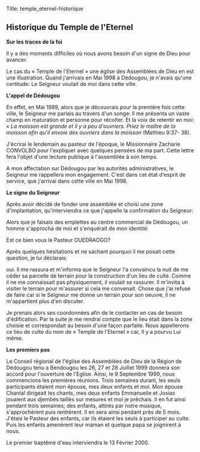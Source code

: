 Title: temple_eternel-historique

Historique du Temple de l'Eternel
---------------------------------

**Sur les traces  de la foi**

Il y a des moments difficiles où nous avons besoin d'un signe de Dieu pour avancer. 

Le cas du « Temple de l'Eternel » une église des Assemblées de Dieu en est une illustration.
Quand j'arrivais en Mai 1998 à Dédougou, je n'avais qu'une certitude:  Le Seigneur voulait de moi dans cette ville.

**L'appel de Dédougou**

En effet, en Mai 1989, alors que je découvrais pour la première fois cette ville, le Seigneur me parlais au travers d'un songe: Il me présenta un vaste champ en maturation et personne pour récolter. Et la voix de retentir  en moi:  «  *La moisson est grande et il y a peu d'ouvriers. Priez le maître de la moisson afin qu'il envoie des ouvriers dans la moisson* (Mathieu 9:37- 38). 

J'écrirai le lendemain au pasteur de l'époque, le Missionnaire Zacharie CONVOLBO pour l'expliquer avec quelques pensées de ma part. Cette lettre fera l'objet d'une lecture publique à l'assemblée à son temps. 

A mon affectation sur Dédougou par les autorités administratives, le Seigneur me rappellera mon engagement. C'est dans cet état d'esprit de service, que j'arrivai dans cette ville en Mai 1998.

**Le signe du Seigneur**

Après avoir décidé de fonder une assemblée et choisi une zone d'implantation, qu'interviendra ce que j'appelle la confirmation du Seigneur:

Alors que je faisais des emplettes au centre commercial de Dédougou, un homme s'approcha de moi et s'enquérait de mon identité:

Est ce bien vous le Pasteur OUEDRAOGO?

Après quelques hésitations et ne sachant pourquoi il me posait cette question, je lui déclarais: 

oui. 
Il me rassura et m'informa que le Seigneur l'a convaincu la nuit de me céder sa parcelle de terrain pour la construction d'un lieu de culte. Comme il ne me connaissait pas physiquement, il voulait se rassurer. Il m'invita à visiter le terrain pour m'assurer si cela me convenait. Chose que j'ai refusé de faire car si le Seigneur me donne un terrain pour son oeuvre, il ne m'appartient plus d'en discuter. 

Je prenais alors ses coordonnées  afin de le contacter en cas de besoin d'édification. Par la suite je me rendrai compte que le lieu était dans la zone choisie et correspondait au besoin d'une façon parfaite. Nous appellerons ce lieu de culte du nom de  « Temple de l'Eternel » car, Il y a pourvu Lui même.

**Les premiers pas**

Le Conseil régional de l'église des Assemblées de Dieu de la Région de Dédougou tenu a Bendougou les 26, 27 et 28 Juillet 1999 donnera son accord pour l'ouverture de l'Eglise. 
Ainsi, le 9 Septembre 1999, nous commencions les premières réunions. Trois semaines durant, les seuls participants étaient mon épouse, mes deux enfants et moi. Mon épouse Chantal dirigeait les chants, mes deux enfants  Emmanuelle et Josias jouaient aux djembés taillés sur mesures et moi je prêchais. Il en fut ainsi pendant trois semaines; des enfants, attirés par notre musique, s'approchèrent puis rentrèrent. Il en sera ainsi pendant près de 5 mois. J'étais le Pasteur des enfants, car ils étaient les seuls à participer au culte. 
Puis les enfants amenèrent leur maman et quelque papa se joignirent à nous.

Le premier baptême d'eau interviendra le 13 Février 2000.
